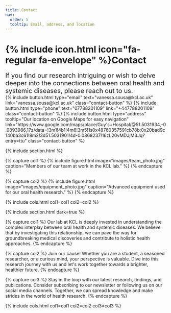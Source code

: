 ```yaml
---
title: Contact
nav:
  order: 5
  tooltip: Email, address, and location
---
```


# {% include icon.html icon="fa-regular fa-envelope" %}Contact
<span style="font-size: 20px;">
If you find our research intriguing or wish to delve deeper into the connections between oral health and systemic diseases, please reach out to us.
</span>
<div class="button-group">
  {%
    include button.html
    type="email"
    text="vanessa.sousa@kcl.ac.uk"
    link="vanessa.sousa@kcl.ac.uk"
    class="contact-button"
  %}
  {%
    include button.html
    type="phone"
    text="07788201109"
    link="+447788201109"
    class="contact-button"
  %}
  {%
    include button.html
    type="address"
    tooltip="Our location on Google Maps for easy navigation"
    link="https://www.google.com/maps/place/Guy's+Hospital/@51.5031934,-0.0893986,17z/data=!3m1!4b1!4m6!3m5!1s0x48760357591cb78b:0x20bad9c140ba3c61!8m2!3d51.5031901!4d-0.0868237!16zL20vMDJjM3Jq?entry=ttu"
    class="contact-button"
  %}
</div>

{% include section.html %}

<div class="image-section">
  {% capture col1 %}
  {%
    include figure.html
    image="images/team_photo.jpg"
    caption="Members of our team at work in the KCL lab."
  %}
  {% endcapture %}
  
  {% capture col2 %}
  {%
    include figure.html
    image="images/equipment_photo.jpg"
    caption="Advanced equipment used for our oral health research."
  %}
  {% endcapture %}
  
  {% include cols.html col1=col1 col2=col2 %}
</div>

{% include section.html dark=true %}

<div class="info-section">
  {% capture col1 %}
  Our lab at KCL is deeply invested in understanding the complex interplay between oral health and systemic diseases. We believe that by investigating this relationship, we can pave the way for groundbreaking medical discoveries and contribute to holistic health approaches.
  {% endcapture %}
  
  {% capture col2 %}
  Join our cause! Whether you are a student, a seasoned researcher, or a curious mind, your perspective is valuable. Dive into this research journey with us and let's work together towards a brighter, healthier future.
  {% endcapture %}
  
  {% capture col3 %}
  Stay in the loop with our latest research, findings, and publications. Consider subscribing to our newsletter or following us on our social media channels. Together, we can spread knowledge and make strides in the world of health research.
  {% endcapture %}
  
  {% include cols.html col1=col1 col2=col2 col3=col3 %}
</div>
